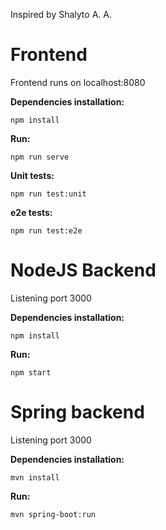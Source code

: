 Inspired by Shalyto A. A.

# Frontend

Frontend runs on localhost:8080

**Dependencies installation:**

`npm install`

**Run:**

`npm run serve`

**Unit tests:**

`npm run test:unit`

**e2e tests:**

`npm run test:e2e`

# NodeJS Backend

Listening port 3000

**Dependencies installation:**

`npm install`

**Run:**

`npm start`

# Spring backend

Listening port 3000

**Dependencies installation:**

`mvn install`

**Run:**

`mvn spring-boot:run`